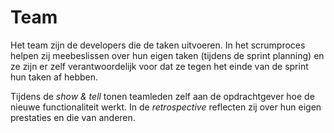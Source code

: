 # Team

Het team zijn de developers die de taken uitvoeren. In het scrumproces helpen zij meebeslissen over hun eigen taken (tijdens de sprint planning) en ze zijn er zelf verantwoordelijk voor dat ze tegen het einde van de sprint hun taken af hebben.

Tijdens de _show & tell_ tonen teamleden zelf aan de opdrachtgever hoe de nieuwe functionaliteit werkt. In de _retrospective_ reflecten zij over hun eigen prestaties en die van anderen.